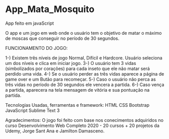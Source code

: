# App_Mata_Mosquito
App feito em javaScript

O app e um jogo em web onde o usuário tem o objetivo de matar o máximo de moscas que conseguir no período de 30 segundos.

FUNCIONAMENTO DO JOGO:

1-) Existem três níveis de jogo Normal, Difícil e Hardcore. Usuário seleciona um dos níveis e clica em iniciar jogo.
3-) O usuário tem 3 vidas (simbolizados por corações) para cada inseto que ele não matar será perdido uma vida.
4-) Se o usuário perder as três vidas aparece a página de game over e um Butão para recomeçar.
5-) Caso o usuário não perca as três vidas no período de 30 segundos ele vencera a partida.
6-) Caso vença a partida, aparecera na tela mensagem de vitória e sua pontuação na partida.

Tecnologias Usadas, ferramentas e framework:
HTML
CSS
Bootstrap
JavaScript
Sublime Text 3

Agradecimentos:
O jogo foi feito com base nos conecimentos adquiridos no curso Desenvolvimento Web Completo 2020 - 20 cursos + 20 projetos da Udemy, Jorge Sant Ana e Jamilton Damasceno.


